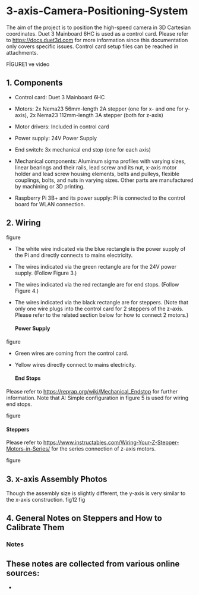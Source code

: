 # 3-axis-Camera-Positioning-System

The aim of the project is to position the high-speed camera in 3D Cartesian coordinates. Duet 3 Mainboard 6HC is used as a control card. Please refer to https://docs.duet3d.com for more information since this documentation only covers specific issues. Control card setup files can be reached in attachments.

FİGURE1 ve video 

## 1. Components
- Control card: Duet 3 Mainboard 6HC

- Motors: 2x Nema23 56mm-length 2A stepper (one for x- and one for y-axis), 2x Nema23 112mm-length 3A stepper (both for z-axis)

- Motor drivers: Included in control card

- Power supply: 24V Power Supply

- End switch: 3x mechanical end stop (one for each axis)

- Mechanical components: Aluminum sigma profiles with varying sizes, linear bearings and their rails, lead screw and its nut, x-axis motor holder and lead screw housing elements, belts and pulleys, flexible couplings, bolts, and nuts in varying sizes. Other parts are manufactured by machining or 3D printing.

- Raspberry Pi 3B+ and its power supply: Pi is connected to the control board for WLAN connection.

## 2. Wiring
figure 

- The white wire indicated via the blue rectangle is the power supply of the Pi and directly connects to mains electricity.

- The wires indicated via the green rectangle are for the 24V power supply. (Follow Figure 3.)

- The wires indicated via the red rectangle are for end stops. (Follow Figure 4.)

- The wires indicated via the black rectangle are for steppers. (Note that only one wire plugs into the control card for 2 steppers of the z-axis. Please refer to the related section below for how to connect 2 motors.)

  #### Power Supply
figure 

- Green wires are coming from the control card.

- Yellow wires directly connect to mains electricity.

  #### End Stops
Please refer to https://reprap.org/wiki/Mechanical_Endstop for further information. Note that A: Simple configuration in figure 5 is used for wiring end stops.

figure 

  #### Steppers
Please refer to https://www.instructables.com/Wiring-Your-Z-Stepper-Motors-in-Series/ for the series connection of z-axis motors.

figure 

  
## 3. x-axis Assembly Photos
   Though the assembly size is slightly different, the y-axis is very similar to the x-axis construction.
   fig12
   fig 
   
## 4. General Notes on Steppers and How to Calibrate Them 
  ### Notes  
  
These notes are collected from various online sources: 
- 
- 
